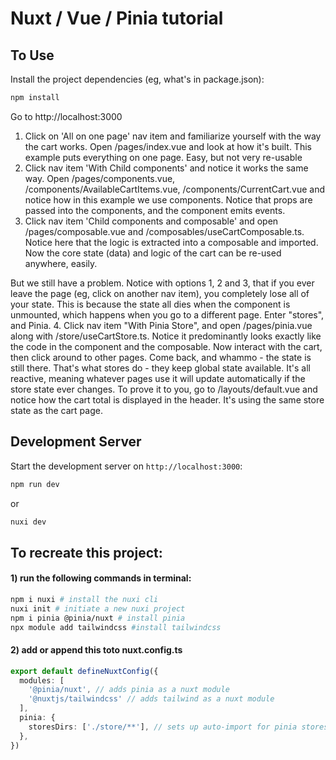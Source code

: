 # Nuxt / Vue / Pinia tutorial

## To Use
Install the project dependencies (eg, what's in package.json):

```bash
npm install
```

Go to http://localhost:3000
1. Click on 'All on one page' nav item and familiarize yourself with the way the cart works. Open /pages/index.vue and look at how it's built. This example puts everything on one page. Easy, but not very re-usable
2. Click nav item 'With Child components' and notice it works the same way. Open /pages/components.vue, /components/AvailableCartItems.vue, /components/CurrentCart.vue and notice how in this example we use components. Notice that props are passed into the components, and the component emits events.
3. Click nav item 'Child components and composable' and open /pages/composable.vue and /composables/useCartComposable.ts. Notice here that the logic is extracted into a composable and imported. Now the core state (data) and logic of the cart can be re-used anywhere, easily. 

But we still have a problem. Notice with options 1, 2 and 3, that if you ever leave the page (eg, click on another nav item), you completely lose all of your state. This is because the state all dies when the component is unmounted, which happens when you go to a different page. Enter "stores", and Pinia.
4. Click nav item "With Pinia Store", and open /pages/pinia.vue along with /store/useCartStore.ts. Notice it predominantly looks exactly like the code in the component and the composable. Now interact with the cart, then click around to other pages. Come back, and whammo - the state is still there. That's what stores do - they keep global state available. It's all reactive, meaning whatever pages use it will update automatically if the store state ever changes. To prove it to you, go to /layouts/default.vue and notice how the cart total is displayed in the header. It's using the same store state as the cart page.

## Development Server

Start the development server on `http://localhost:3000`:

```bash
npm run dev
```
or

```bash
nuxi dev
```

## To recreate this project:

#### 1) run the following commands in terminal:

```bash
npm i nuxi # install the nuxi cli
nuxi init # initiate a new nuxi project
npm i pinia @pinia/nuxt # install pinia
npx module add tailwindcss #install tailwindcss
````
#### 2) add or append this toto nuxt.config.ts
    
```typescript
export default defineNuxtConfig({
  modules: [
    '@pinia/nuxt', // adds pinia as a nuxt module
    '@nuxtjs/tailwindcss' // adds tailwind as a nuxt module
  ],
  pinia: {
    storesDirs: ['./store/**'], // sets up auto-import for pinia stores
  },
})
```

